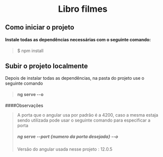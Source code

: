 <h1 align="center">
Libro filmes
</h1>

## Como iniciar o projeto

#### Instale todas as dependências necessárias com o seguinte comando:<br>

> $ npm install

## Subir o projeto localmente

Depois de instalar todas as dependências, na pasta do projeto use o seguinte comando

> #### ng serve --o

####Observações

> A porta que o angular usa por padrão é a 4200, caso a mesma estaja sendo utilizada pode usar o seguinte comando para especificar a porta
>
> ##### ng serve --port {numero da porta desejada} --o
> 
> Versão do angular usada nesse projeto : 12.0.5
